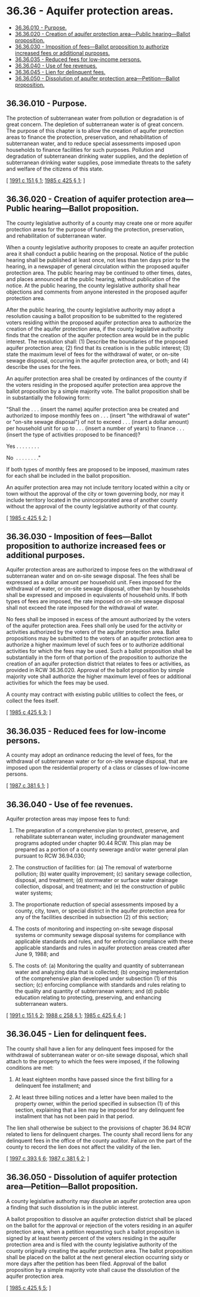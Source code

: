 # 36.36 - Aquifer protection areas.
* [36.36.010 - Purpose.](#3636010---purpose)
* [36.36.020 - Creation of aquifer protection area—Public hearing—Ballot proposition.](#3636020---creation-of-aquifer-protection-areapublic-hearingballot-proposition)
* [36.36.030 - Imposition of fees—Ballot proposition to authorize increased fees or additional purposes.](#3636030---imposition-of-feesballot-proposition-to-authorize-increased-fees-or-additional-purposes)
* [36.36.035 - Reduced fees for low-income persons.](#3636035---reduced-fees-for-low-income-persons)
* [36.36.040 - Use of fee revenues.](#3636040---use-of-fee-revenues)
* [36.36.045 - Lien for delinquent fees.](#3636045---lien-for-delinquent-fees)
* [36.36.050 - Dissolution of aquifer protection area—Petition—Ballot proposition.](#3636050---dissolution-of-aquifer-protection-areapetitionballot-proposition)
## 36.36.010 - Purpose.
The protection of subterranean water from pollution or degradation is of great concern. The depletion of subterranean water is of great concern. The purpose of this chapter is to allow the creation of aquifer protection areas to finance the protection, preservation, and rehabilitation of subterranean water, and to reduce special assessments imposed upon households to finance facilities for such purposes. Pollution and degradation of subterranean drinking water supplies, and the depletion of subterranean drinking water supplies, pose immediate threats to the safety and welfare of the citizens of this state.

\[ [1991 c 151 § 1](https://lawfilesext.leg.wa.gov/biennium/1991-92/Pdf/Bills/Session%20Laws/House/1019-S.SL.pdf?cite=1991%20c%20151%20§%201); [1985 c 425 § 1](https://leg.wa.gov/CodeReviser/documents/sessionlaw/1985c425.pdf?cite=1985%20c%20425%20§%201); \]

## 36.36.020 - Creation of aquifer protection area—Public hearing—Ballot proposition.
The county legislative authority of a county may create one or more aquifer protection areas for the purpose of funding the protection, preservation, and rehabilitation of subterranean water.

When a county legislative authority proposes to create an aquifer protection area it shall conduct a public hearing on the proposal. Notice of the public hearing shall be published at least once, not less than ten days prior to the hearing, in a newspaper of general circulation within the proposed aquifer protection area. The public hearing may be continued to other times, dates, and places announced at the public hearing, without publication of the notice. At the public hearing, the county legislative authority shall hear objections and comments from anyone interested in the proposed aquifer protection area.

After the public hearing, the county legislative authority may adopt a resolution causing a ballot proposition to be submitted to the registered voters residing within the proposed aquifer protection area to authorize the creation of the aquifer protection area, if the county legislative authority finds that the creation of the aquifer protection area would be in the public interest. The resolution shall: (1) Describe the boundaries of the proposed aquifer protection area; (2) find that its creation is in the public interest; (3) state the maximum level of fees for the withdrawal of water, or on-site sewage disposal, occurring in the aquifer protection area, or both; and (4) describe the uses for the fees.

An aquifer protection area shall be created by ordinances of the county if the voters residing in the proposed aquifer protection area approve the ballot proposition by a simple majority vote. The ballot proposition shall be in substantially the following form:

"Shall the . . . (insert the name) aquifer protection area be created and authorized to impose monthly fees on . . . (insert "the withdrawal of water" or "on-site sewage disposal") of not to exceed . . . (insert a dollar amount) per household unit for up to . . . (insert a number of years) to finance . . . (insert the type of activities proposed to be financed)?

Yes . . . . . . . .

No  . . . . . . . ."

If both types of monthly fees are proposed to be imposed, maximum rates for each shall be included in the ballot proposition.

An aquifer protection area may not include territory located within a city or town without the approval of the city or town governing body, nor may it include territory located in the unincorporated area of another county without the approval of the county legislative authority of that county.

\[ [1985 c 425 § 2](https://leg.wa.gov/CodeReviser/documents/sessionlaw/1985c425.pdf?cite=1985%20c%20425%20§%202); \]

## 36.36.030 - Imposition of fees—Ballot proposition to authorize increased fees or additional purposes.
Aquifer protection areas are authorized to impose fees on the withdrawal of subterranean water and on on-site sewage disposal. The fees shall be expressed as a dollar amount per household unit. Fees imposed for the withdrawal of water, or on-site sewage disposal, other than by households shall be expressed and imposed in equivalents of household units. If both types of fees are imposed, the rate imposed on on-site sewage disposal shall not exceed the rate imposed for the withdrawal of water.

No fees shall be imposed in excess of the amount authorized by the voters of the aquifer protection area. Fees shall only be used for the activity or activities authorized by the voters of the aquifer protection area. Ballot propositions may be submitted to the voters of an aquifer protection area to authorize a higher maximum level of such fees or to authorize additional activities for which the fees may be used. Such a ballot proposition shall be substantially in the form of that portion of the proposition to authorize the creation of an aquifer protection district that relates to fees or activities, as provided in RCW 36.36.020. Approval of the ballot proposition by simple majority vote shall authorize the higher maximum level of fees or additional activities for which the fees may be used.

A county may contract with existing public utilities to collect the fees, or collect the fees itself.

\[ [1985 c 425 § 3](https://leg.wa.gov/CodeReviser/documents/sessionlaw/1985c425.pdf?cite=1985%20c%20425%20§%203); \]

## 36.36.035 - Reduced fees for low-income persons.
A county may adopt an ordinance reducing the level of fees, for the withdrawal of subterranean water or for on-site sewage disposal, that are imposed upon the residential property of a class or classes of low-income persons.

\[ [1987 c 381 § 1](https://leg.wa.gov/CodeReviser/documents/sessionlaw/1987c381.pdf?cite=1987%20c%20381%20§%201); \]

## 36.36.040 - Use of fee revenues.
Aquifer protection areas may impose fees to fund:

1. The preparation of a comprehensive plan to protect, preserve, and rehabilitate subterranean water, including groundwater management programs adopted under chapter 90.44 RCW. This plan may be prepared as a portion of a county sewerage and/or water general plan pursuant to RCW 36.94.030;

2. The construction of facilities for: (a) The removal of waterborne pollution; (b) water quality improvement; (c) sanitary sewage collection, disposal, and treatment; (d) stormwater or surface water drainage collection, disposal, and treatment; and (e) the construction of public water systems;

3. The proportionate reduction of special assessments imposed by a county, city, town, or special district in the aquifer protection area for any of the facilities described in subsection (2) of this section;

4. The costs of monitoring and inspecting on-site sewage disposal systems or community sewage disposal systems for compliance with applicable standards and rules, and for enforcing compliance with these applicable standards and rules in aquifer protection areas created after June 9, 1988; and

5. The costs of: (a) Monitoring the quality and quantity of subterranean water and analyzing data that is collected; (b) ongoing implementation of the comprehensive plan developed under subsection (1) of this section; (c) enforcing compliance with standards and rules relating to the quality and quantity of subterranean waters; and (d) public education relating to protecting, preserving, and enhancing subterranean waters.

\[ [1991 c 151 § 2](https://lawfilesext.leg.wa.gov/biennium/1991-92/Pdf/Bills/Session%20Laws/House/1019-S.SL.pdf?cite=1991%20c%20151%20§%202); [1988 c 258 § 1](https://leg.wa.gov/CodeReviser/documents/sessionlaw/1988c258.pdf?cite=1988%20c%20258%20§%201); [1985 c 425 § 4](https://leg.wa.gov/CodeReviser/documents/sessionlaw/1985c425.pdf?cite=1985%20c%20425%20§%204); \]

## 36.36.045 - Lien for delinquent fees.
The county shall have a lien for any delinquent fees imposed for the withdrawal of subterranean water or on-site sewage disposal, which shall attach to the property to which the fees were imposed, if the following conditions are met:

1. At least eighteen months have passed since the first billing for a delinquent fee installment; and

2. At least three billing notices and a letter have been mailed to the property owner, within the period specified in subsection (1) of this section, explaining that a lien may be imposed for any delinquent fee installment that has not been paid in that period.

The lien shall otherwise be subject to the provisions of chapter 36.94 RCW related to liens for delinquent charges. The county shall record liens for any delinquent fees in the office of the county auditor. Failure on the part of the county to record the lien does not affect the validity of the lien.

\[ [1997 c 393 § 6](https://lawfilesext.leg.wa.gov/biennium/1997-98/Pdf/Bills/Session%20Laws/Senate/5028-S.SL.pdf?cite=1997%20c%20393%20§%206); [1987 c 381 § 2](https://leg.wa.gov/CodeReviser/documents/sessionlaw/1987c381.pdf?cite=1987%20c%20381%20§%202); \]

## 36.36.050 - Dissolution of aquifer protection area—Petition—Ballot proposition.
A county legislative authority may dissolve an aquifer protection area upon a finding that such dissolution is in the public interest.

A ballot proposition to dissolve an aquifer protection district shall be placed on the ballot for the approval or rejection of the voters residing in an aquifer protection area, when a petition requesting such a ballot proposition is signed by at least twenty percent of the voters residing in the aquifer protection area and is filed with the county legislative authority of the county originally creating the aquifer protection area. The ballot proposition shall be placed on the ballot at the next general election occurring sixty or more days after the petition has been filed. Approval of the ballot proposition by a simple majority vote shall cause the dissolution of the aquifer protection area.

\[ [1985 c 425 § 5](https://leg.wa.gov/CodeReviser/documents/sessionlaw/1985c425.pdf?cite=1985%20c%20425%20§%205); \]

